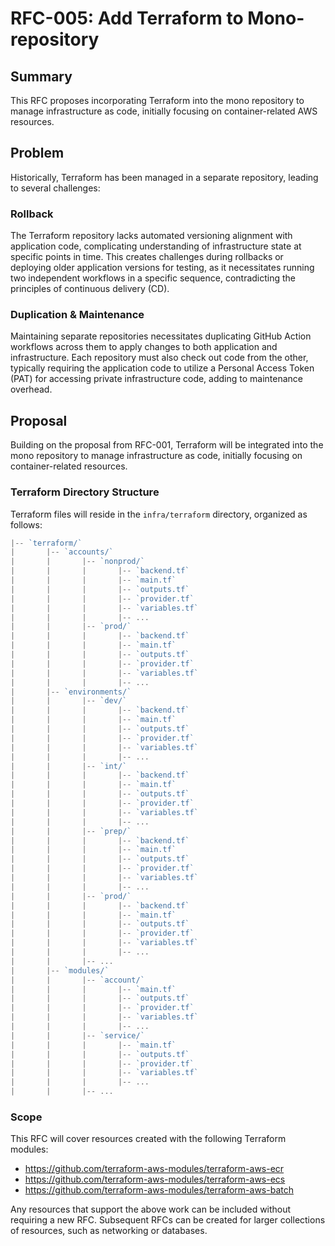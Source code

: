 # RFC-005: Add Terraform to Mono-repository

## Summary

This RFC proposes incorporating Terraform into the mono repository to manage infrastructure as code, initially focusing on container-related AWS resources.

## Problem

Historically, Terraform has been managed in a separate repository, leading to several challenges:

### Rollback

The Terraform repository lacks automated versioning alignment with application code, complicating understanding of infrastructure state at specific points in time. This creates challenges during rollbacks or deploying older application versions for testing, as it necessitates running two independent workflows in a specific sequence, contradicting the principles of continuous delivery (CD).

### Duplication & Maintenance

Maintaining separate repositories necessitates duplicating GitHub Action workflows across them to apply changes to both application and infrastructure. Each repository must also check out code from the other, typically requiring the application code to utilize a Personal Access Token (PAT) for accessing private infrastructure code, adding to maintenance overhead.

## Proposal

Building on the proposal from RFC-001, Terraform will be integrated into the mono repository to manage infrastructure as code, initially focusing on container-related resources.

### Terraform Directory Structure

Terraform files will reside in the `infra/terraform` directory, organized as follows:

```js
|-- `terraform/`
|       |-- `accounts/`
|       |       |-- `nonprod/`
|       |       |       |-- `backend.tf`
|       |       |       |-- `main.tf`
|       |       |       |-- `outputs.tf`
|       |       |       |-- `provider.tf`
|       |       |       |-- `variables.tf`
|       |       |       |-- ...
|       |       |-- `prod/`
|       |       |       |-- `backend.tf`
|       |       |       |-- `main.tf`
|       |       |       |-- `outputs.tf`
|       |       |       |-- `provider.tf`
|       |       |       |-- `variables.tf`
|       |       |       |-- ...
|       |-- `environments/`
|       |       |-- `dev/`
|       |       |       |-- `backend.tf`
|       |       |       |-- `main.tf`
|       |       |       |-- `outputs.tf`
|       |       |       |-- `provider.tf`
|       |       |       |-- `variables.tf`
|       |       |       |-- ...
|       |       |-- `int/`
|       |       |       |-- `backend.tf`
|       |       |       |-- `main.tf`
|       |       |       |-- `outputs.tf`
|       |       |       |-- `provider.tf`
|       |       |       |-- `variables.tf`
|       |       |       |-- ...
|       |       |-- `prep/`
|       |       |       |-- `backend.tf`
|       |       |       |-- `main.tf`
|       |       |       |-- `outputs.tf`
|       |       |       |-- `provider.tf`
|       |       |       |-- `variables.tf`
|       |       |       |-- ...
|       |       |-- `prod/`
|       |       |       |-- `backend.tf`
|       |       |       |-- `main.tf`
|       |       |       |-- `outputs.tf`
|       |       |       |-- `provider.tf`
|       |       |       |-- `variables.tf`
|       |       |       |-- ...
|       |       |-- ...
|       |-- `modules/`
|       |       |-- `account/`
|       |       |       |-- `main.tf`
|       |       |       |-- `outputs.tf`
|       |       |       |-- `provider.tf`
|       |       |       |-- `variables.tf`
|       |       |       |-- ...
|       |       |-- `service/`
|       |       |       |-- `main.tf`
|       |       |       |-- `outputs.tf`
|       |       |       |-- `provider.tf`
|       |       |       |-- `variables.tf`
|       |       |       |-- ...
|       |       |-- ...
```

### Scope

This RFC will cover resources created with the following Terraform modules:

-   https://github.com/terraform-aws-modules/terraform-aws-ecr
-   https://github.com/terraform-aws-modules/terraform-aws-ecs
-   https://github.com/terraform-aws-modules/terraform-aws-batch

Any resources that support the above work can be included without requiring a new RFC. Subsequent RFCs can be created for larger collections of resources, such as networking or databases.
